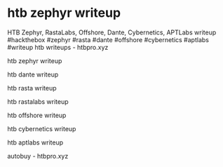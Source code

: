 # htb zephyr writeup


HTB Zephyr, RastaLabs, Offshore, Dante, Cybernetics, APTLabs writeup #hackthebox #zephyr #rasta #dante #offshore #cybernetics #aptlabs #writeup htb writeups - htbpro.xyz

htb zephyr writeup

htb dante writeup

htb rasta writeup

htb rastalabs writeup

htb offshore writeup

htb cybernetics writeup

htb aptlabs writeup

autobuy - htbpro.xyz
